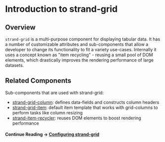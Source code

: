 # Introduction to strand-grid

## Overview
`strand-grid` is a multi-purpose component for displaying tabular data. It has a number of customizable attributes and sub-components that allow a developer to change its functionality to fit a variety use-cases. Internally it uses a concept known as "item recycling" - reusing a small pool of DOM elements, which drastically improves the rendering performance of large datasets.

## Related Components

Sub-components that are used with strand-grid:

* [strand-grid-column](strand-grid-column.html): defines data-fields and constructs column headers
* [strand-grid-item](strand-grid-item.html): default item template that works with grid-columns to perform tasks like column resizing
* [strand-item-recycler](strand-item-recycler.html): reuses DOM elements to boost rendering performance


#### Continue Reading &#8594; [Configuring strand-grid](article_grid_config.html)